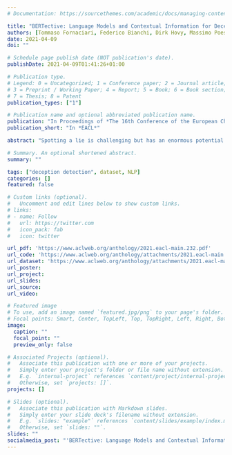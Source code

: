 ```yaml
---
# Documentation: https://sourcethemes.com/academic/docs/managing-content/

title: "BERTective: Language Models and Contextual Information for Deception Detection"
authors: [Tommaso Fornaciari, Federico Bianchi, Dirk Hovy, Massimo Poesio]
date: 2021-04-09
doi: ""

# Schedule page publish date (NOT publication's date).
publishDate: 2021-04-09T01:41:26+01:00

# Publication type.
# Legend: 0 = Uncategorized; 1 = Conference paper; 2 = Journal article;
# 3 = Preprint / Working Paper; 4 = Report; 5 = Book; 6 = Book section;
# 7 = Thesis; 8 = Patent
publication_types: ["1"]

# Publication name and optional abbreviated publication name.
publication: "In Proceedings of *The 16th Conference of the European Chapter of the Association for Computational Linguistics*"
publication_short: "In *EACL*"

abstract: "Spotting a lie is challenging but has an enormous potential impact on security as well as private and public safety. Several NLP methods have been proposed to classify texts as truthful or deceptive. In most cases, however, the target texts’ preceding context is not considered. This is a severe limitation, as any communication takes place in context, not in a vacuum, and context can help to detect deception. We study a corpus of Italian dialogues containing deceptive statements and implement deep neural models that incorporate various linguistic contexts. We establish a new state-of-the-art identifying deception and find that not all context is equally useful to the task. Only the texts closest to the target, if from the same speaker (rather than questions by an interlocutor), boost performance. We also find that the semantic information in language models such as BERT contributes to the performance. However, BERT alone does not capture the implicit knowledge of deception cues: its contribution is conditional on the concurrent use of attention to learn cues from BERT’s representations."

# Summary. An optional shortened abstract.
summary: ""

tags: ["deception detection", dataset, NLP]
categories: []
featured: false

# Custom links (optional).
#   Uncomment and edit lines below to show custom links.
# links:
# - name: Follow
#   url: https://twitter.com
#   icon_pack: fab
#   icon: twitter

url_pdf: 'https://www.aclweb.org/anthology/2021.eacl-main.232.pdf'
url_code: 'https://www.aclweb.org/anthology/attachments/2021.eacl-main.232.Software.zip'
url_dataset: 'https://www.aclweb.org/anthology/attachments/2021.eacl-main.232.Dataset.zip'
url_poster:
url_project:
url_slides:
url_source:
url_video:

# Featured image
# To use, add an image named `featured.jpg/png` to your page's folder.
# Focal points: Smart, Center, TopLeft, Top, TopRight, Left, Right, BottomLeft, Bottom, BottomRight.
image:
  caption: ""
  focal_point: ""
  preview_only: false

# Associated Projects (optional).
#   Associate this publication with one or more of your projects.
#   Simply enter your project's folder or file name without extension.
#   E.g. `internal-project` references `content/project/internal-project/index.md`.
#   Otherwise, set `projects: []`.
projects: []

# Slides (optional).
#   Associate this publication with Markdown slides.
#   Simply enter your slide deck's filename without extension.
#   E.g. `slides: "example"` references `content/slides/example/index.md`.
#   Otherwise, set `slides: ""`.
slides: ""
socialmedia_post: "'BERTective: Language Models and Contextual Information for Deception Detection' by Fornaciari, T. et al. (2021) explores AI's ability to detect deceit through context."
---
```

